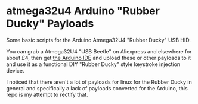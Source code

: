 # atmega32u4 Arduino "Rubber Ducky" Payloads

Some basic scripts for the Arduino Atmega32U4 "Rubber Ducky" USB HID.

You can grab a Atmega32U4 "USB Beetle" on Aliexpress and elsewhere for about £4, then get [the Arduino IDE](https://www.arduino.cc/en/main/software) and upload these or other payloads to it and use it as a functional DIY "Rubber Ducky" style keystroke injection device.

I noticed that there aren't a lot of payloads for linux for the Rubber Ducky in general and specifically a lack of payloads converted for the Arduino, this repo is my attempt to rectify that.
